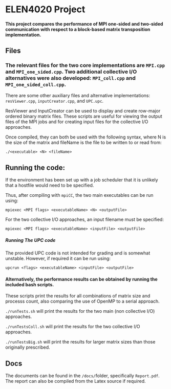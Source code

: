 # ELEN4020 Project
#### This project compares the performance of MPI one-sided and two-sided communication with respect to a block-based matrix transposition implementation.

## Files
### The relevant files for the two core implementations are `MPI.cpp` and `MPI_one_sided.cpp`. Two additional collective I/O alternatives were also developed: `MPI_coll.cpp` and `MPI_one_sided_coll.cpp`.

There are some other auxiliary files and alternative implementations: `resViewer.cpp`, `inputCreator.cpp`, and `UPC.upc`.

ResViewer and InputCreator can be used to display and create row-major ordered binary matrix files. These scripts are useful for viewing the output files of the MPI jobs and for creating input files for the collective I/O approaches.

Once compiled, they can both be used with the following syntax, where N is the size of the matrix and fileName is the file to be written to or read from:

`./<executable> <N> <fileName>`


## Running the code:

If the environment has been set up with a job scheduler that it is unlikely that a hostfile would need to be specified.

Thus, after compiling with `mpiCC`, the two main executables can be run using:

 `mpiexec <MPI flags> <executableName> <N> <outputFile>`


 For the two collective I/O approaches, an input filename must be specified:

  `mpiexec <MPI flags> <executableName> <inputFile> <outputFile>`

  ##### Running The UPC code
  The provided UPC code is not intended for grading and is somewhat unstable. However, if required it can be run using:

`upcrun <flags> <executableName> <inputFile> <outputFile>`


#### Alternatively, the performance results can be obtained by running the included bash scripts.

These scripts print the results for all combinations of matrix size and processs count, also comparing the use of OpenMP to a serial approach.

`./runTests.sh` will print the results for the two main (non collective I/O) approaches.


`./runTestsColl.sh` will print the results for the two collective I/O approaches.


`./runTestsBig.sh` will print the results for larger matrix sizes than those originally prescribed.



## Docs

The documents can be found in the `/docs/`folder, specifically `Report.pdf`.
The report can also be compiled from the Latex source if required.